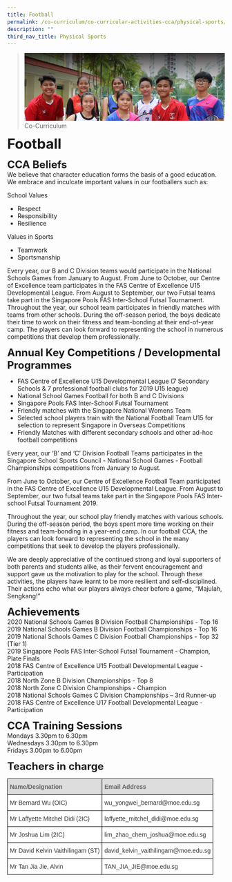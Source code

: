 ```yaml
---
title: Football
permalink: /co-curriculum/co-curricular-activities-cca/physical-sports/football
description: ""
third_nav_title: Physical Sports
---
```

>![](/images/About%20us.jpg)
>Co-Curriculum

**<font size=6>Football</font>**

**<font size=5>CCA Beliefs</font>**<br>
We believe that character education forms the basis of a good education. We embrace and inculcate important values in our footballers such as:

School Values  

*   Respect
*   Responsibility 
*   Resilience <br>

Values in Sports  

*   Teamwork
*   Sportsmanship

Every year, our B and C Division teams would participate in the National Schools Games from January to August. From June to October, our Centre of Excellence team participates in the FAS Centre of Excellence U15 Developmental League. From August to September, our two Futsal teams take part in the Singapore Pools FAS Inter-School Futsal Tournament. Throughout the year, our school team participates in friendly matches with teams from other schools. During the off-season period, the boys dedicate their time to work on their fitness and team-bonding at their end-of-year camp. The players can look forward to representing the school in numerous competitions that develop them professionally.

**<font size=5>Annual Key Competitions / Developmental Programmes</font>**<br>
*   FAS Centre of Excellence U15 Developmental League (7 Secondary Schools & 7 professional football clubs for 2019 U15 league)
*   National School Games Football for both B and C Divisions 
*   Singapore Pools FAS Inter-School Futsal Tournament
*   Friendly matches with the Singapore National Womens Team
*   Selected school players train with the National Football Team U15 for selection to represent Singapore in Overseas Competitions
*   Friendly Matches with different secondary schools and other ad-hoc football competitions

Every year, our ‘B’ and ‘C’ Division Football Teams participates in the Singapore School Sports Council - National School Games - Football Championships competitions from January to August. 

From June to October, our Centre of Excellence Football Team participated in the FAS Centre of Excellence U15 Developmental League. From August to September, our two futsal teams take part in the Singapore Pools FAS Inter-school Futsal Tournament 2019.

Throughout the year, our school play friendly matches with various schools. During the off-season period, the boys spent more time working on their fitness and team-bonding in a year-end camp. In our football CCA, the players can look forward to representing the school in the many competitions that seek to develop the players professionally. 

We are deeply appreciative of the continued strong and loyal supporters of both parents and students alike, as their fervent encouragement and support gave us the motivation to play for the school. Through these activities, the players have learnt to be more resilient and self-disciplined. Their actions echo what our players always cheer before a game, “Majulah, Sengkang!”


**<font size=5>Achievements</font>**<br>
2020 National Schools Games B Division Football Championships - Top 16 <br>
2019 National Schools Games B Division Football Championships - Top 16<br>
2019 National Schools Games C Division Football Championships - Top 32 (Tier 1)<br>
2019 Singapore Pools FAS Inter-School Futsal Tournament - Champion, Plate Finals <br>
2018 FAS Centre of Excellence U15 Football Developmental League - Participation<br>
2018 North Zone B Division Championships - Top 8 <br>
2018 North Zone C Division Championships - Champion <br>
2018 National Schools Games C Division Championships – 3rd Runner-up<br>
2018 FAS Centre of Excellence U17 Football Developmental League - Participation <br>

**<font size=5>CCA Training Sessions</font>**<br>
Mondays 3.30pm to 6.30pm<br>
Wednesdays 3.30pm to 6.30pm<br>
Fridays 3.00pm to 6.00pm

**<font size=5>Teachers in charge</font>**<br>
<table style="border-collapse:collapse;border-spacing:0" class="tg"><thead><tr><th style="background-color:#DDD;border-color:black;border-style:solid;border-width:1px;color:#666;font-family:Arial, sans-serif;font-size:14px;font-weight:bold;overflow:hidden;padding:10px 5px;text-align:left;vertical-align:middle;word-break:normal"><span style="color:#666;background-color:#DDD">Name/Designation</span></th><th style="background-color:#DDD;border-color:black;border-style:solid;border-width:1px;color:#666;font-family:Arial, sans-serif;font-size:14px;font-weight:bold;overflow:hidden;padding:10px 5px;text-align:left;vertical-align:middle;word-break:normal"><span style="color:#666;background-color:#DDD">Email Address</span></th></tr></thead><tbody><tr><td style="background-color:#FFF;border-color:black;border-style:solid;border-width:1px;color:#333;font-family:Arial, sans-serif;font-size:14px;overflow:hidden;padding:10px 5px;text-align:left;vertical-align:middle;word-break:normal">Mr Bernard Wu (OIC)</td><td style="background-color:#FFF;border-color:black;border-style:solid;border-width:1px;color:#333;font-family:Arial, sans-serif;font-size:14px;overflow:hidden;padding:10px 5px;text-align:left;vertical-align:middle;word-break:normal">wu_yongwei_bernard@moe.edu.sg</td></tr><tr><td style="background-color:#FFF;border-color:black;border-style:solid;border-width:1px;color:#333;font-family:Arial, sans-serif;font-size:14px;overflow:hidden;padding:10px 5px;text-align:left;vertical-align:middle;word-break:normal">Mr Laffyette Mitchel Didi (2IC)</td><td style="background-color:#FFF;border-color:black;border-style:solid;border-width:1px;color:#333;font-family:Arial, sans-serif;font-size:14px;overflow:hidden;padding:10px 5px;text-align:left;vertical-align:middle;word-break:normal">laffyette_mitchel_didi@moe.edu.sg</td></tr><tr><td style="background-color:#FFF;border-color:black;border-style:solid;border-width:1px;color:#333;font-family:Arial, sans-serif;font-size:14px;overflow:hidden;padding:10px 5px;text-align:left;vertical-align:middle;word-break:normal">Mr Joshua Lim (2IC)</td><td style="background-color:#FFF;border-color:black;border-style:solid;border-width:1px;color:#333;font-family:Arial, sans-serif;font-size:14px;overflow:hidden;padding:10px 5px;text-align:left;vertical-align:middle;word-break:normal">lim_zhao_chern_joshua@moe.edu.sg</td></tr><tr><td style="background-color:#FFF;border-color:black;border-style:solid;border-width:1px;color:#333;font-family:Arial, sans-serif;font-size:14px;overflow:hidden;padding:10px 5px;text-align:left;vertical-align:middle;word-break:normal">Mr David Kelvin Vaithilingam (ST)</td><td style="background-color:#FFF;border-color:black;border-style:solid;border-width:1px;color:#333;font-family:Arial, sans-serif;font-size:14px;overflow:hidden;padding:10px 5px;text-align:left;vertical-align:middle;word-break:normal">david_kelvin_vaithilingam@moe.edu.sg</td></tr><tr><td style="background-color:#FFF;border-color:black;border-style:solid;border-width:1px;color:#333;font-family:Arial, sans-serif;font-size:14px;overflow:hidden;padding:10px 5px;text-align:left;vertical-align:middle;word-break:normal">Mr Tan Jia Jie, Alvin </td><td style="background-color:#FFF;border-color:black;border-style:solid;border-width:1px;color:#333;font-family:Arial, sans-serif;font-size:14px;overflow:hidden;padding:10px 5px;text-align:left;vertical-align:middle;word-break:normal">TAN_JIA_JIE@moe.edu.sg</td></tr></tbody></table>